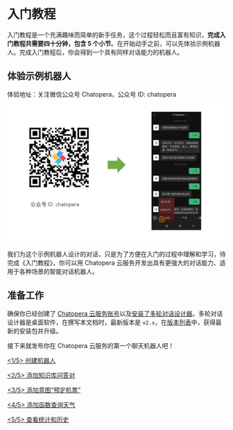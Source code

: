 # 入门教程

入门教程是一个充满趣味而简单的新手任务，这个过程轻松而且富有知识，**完成入门教程共需要四十分钟，包含 5 个小节**。在开始动手之前，可以先体验示例机器人。完成入门教程后，你会得到一个具有同样对话能力的机器人。

## 体验示例机器人

体验地址：关注微信公众号 Chatopera，公众号 ID: chatopera

![Chatopera 公众号](../../../images/products/chatopera_gzh_20230215072058.png)

我们为这个示例机器人设计的对话，只是为了方便在入门的过程中理解和学习，待完成《入门教程》，你可以用 Chatopera 云服务开发出具有更强大的对话能力、适用于各种场景的智能对话机器人。

## 准备工作

确保你已经创建了 [Chatopera 云服务账号](https://docs.chatopera.com/products/chatbot-platform/howto-guides/account-mgr.html)以及[安装了多轮对话设计器](https://docs.chatopera.com/products/chatbot-platform/howto-guides/cde-install.html)。多轮对话设计器是桌面软件，在撰写本文档时，最新版本是 `v2.x`，在[版本列表](https://docs.chatopera.com/products/chatbot-platform/howto-guides/cde-install.html#安装)中，获得最新的安装包并升级。

接下来就发布你在 Chatopera 云服务的第一个聊天机器人吧！

[<1/5> 创建机器人](https://docs.chatopera.com/products/chatbot-platform/tutorials/1-create-bot.html)

[<2/5> 添加知识库问答对](https://docs.chatopera.com/products/chatbot-platform/tutorials/2-answer-faq.html)

[<3/5> 添加意图“预定机票”](https://docs.chatopera.com/products/chatbot-platform/tutorials/3-book-ticket-task.html)

[<4/5> 添加函数查询天气](https://docs.chatopera.com/products/chatbot-platform/tutorials/4-request-weather-info.html)

[<5/5> 查看统计和历史](https://docs.chatopera.com/products/chatbot-platform/tutorials/5-stats-history.html)
